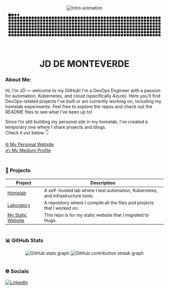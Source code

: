 <div align="center">
  <img src="images/introduction.gif" alt="Intro animation" />
</div>

<div align="center">
  <img src="https://raw.githubusercontent.com/blanktorious/blanktorious/output/snake.svg" alt="GitHub contribution snake animation" />
</div>

<h1 align="center">JD DE MONTEVERDE</h1>

<h3>About Me:</h3>
Hi, I'm JD — welcome to my GitHub! I'm a DevOps Engineer with a passion for automation, Kubernetes, and cloud (specifically Azure).  
Here you'll find DevOps-related projects I've built or am currently working on, including my homelab experiments.  
Feel free to explore the repos and check out the README files to see what I’ve been up to!

Since I’m still building my personal site in my homelab, I’ve created a temporary one where I share projects and blogs.  
Check it out below 👇

[🌐 My Personal Website](https://jddemonteverde.com)  
[✍️ My Medium Profile](https://jddemonteverde.medium.com)

# <h3>🚀 Projects</h3>

| Project | Description |
|--------|-------------|
| [Homelab](https://github.com/blanktorious/homelab) | A self-hosted lab where I test automation, Kubernetes, and infrastructure tools. |
| [Laboratory](https://github.com/blanktorious/laboratory) | A repository where I compile all the files and projects that I worked on. |
| [My Static Website](https://github.com/blanktorious/my-tech-website) | This repo is for my static website that I migrated to Hugo. |


# <h3>📊 GitHub Stats</h3>

<div align="center">
  <img src="https://github-readme-stats.vercel.app/api?username=blanktorious&hide_title=true&hide_rank=true&show_icons=true&include_all_commits=true&count_private=true&disable_animations=false&theme=gotham&hide_border=false" height="150" alt="GitHub stats graph" />
  <img src="https://streak-stats.demolab.com?user=blanktorious&locale=en&mode=daily&theme=gotham&hide_border=false&border_radius=5&date_format=M%20j%5B,%20Y%5D" height="150" alt="GitHub contribution streak graph" />
</div>


# <h3>🌐 Socials</h3>

[![LinkedIn](https://img.shields.io/badge/LinkedIn-%230077B5.svg?logo=linkedin&logoColor=white)](https://linkedin.com/in/jddemonteverde)
